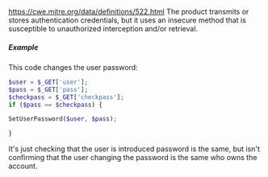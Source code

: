 https://cwe.mitre.org/data/definitions/522.html
The product transmits or stores authentication credentials, but it uses an insecure method that is susceptible to unauthorized interception and/or retrieval.

##### Example
This code changes the user password:
```php
$user = $_GET['user'];  
$pass = $_GET['pass'];  
$checkpass = $_GET['checkpass'];  
if ($pass == $checkpass) {

SetUserPassword($user, $pass);

}
```
It's just checking that the user is introduced password is the same, but isn't confirming that the user changing the password is the same who owns the account.